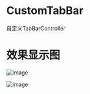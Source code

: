 # CustomTabBar
自定义TabBarController

# 效果显示图

![image](http://code.cocoachina.com/uploads/attachments/20151117/128298/2c22245295ae6e64b8a8b2cccdcf9d08.gif)

![image](http://code.cocoachina.com/uploads/attachments/20151117/128298/c9b06cc91eafd824a49d22b839b103f1.png)
